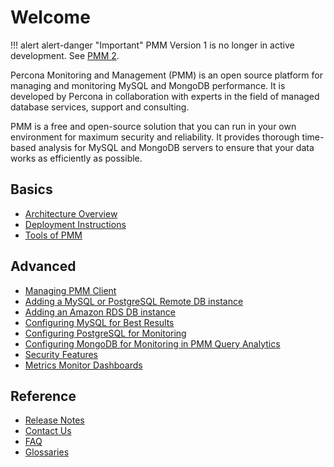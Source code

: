 # Welcome

!!! alert alert-danger "Important"
    PMM Version 1 is no longer in active development. See [PMM 2]({{PMM2DOC}}).

Percona Monitoring and Management (PMM) is an open source platform for managing and monitoring MySQL and MongoDB performance. It is developed by Percona in collaboration with experts in the field of managed database services, support and consulting.

PMM is a free and open-source solution that you can run in your own environment for maximum security and reliability. It provides thorough time-based analysis for MySQL and MongoDB servers to ensure that your data works as efficiently as possible.

## Basics

* [Architecture Overview](architecture.md)
* [Deployment Instructions](deploy/index.md)
* [Tools of PMM](tool.md)

## Advanced

* [Managing PMM Client](pmm-admin.md)
* [Adding a MySQL or PostgreSQL Remote DB instance](remote-instance.md)
* [Adding an Amazon RDS DB instance](amazon-rds.md)
* [Configuring MySQL for Best Results](conf-mysql.md)
* [Configuring PostgreSQL for Monitoring](conf-postgres.md)
* [Configuring MongoDB for Monitoring in PMM Query Analytics](conf-mongodb.md)
* [Security Features](security.md)
* [Metrics Monitor Dashboards](index.metrics-monitor.dashboard.md)

## Reference

* [Release Notes](release-notes/index.md)
* [Contact Us](contact.md)
* [FAQ](faq.md)
* [Glossaries](index.glossary.md)
